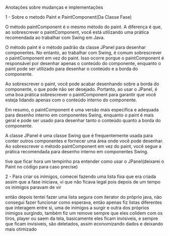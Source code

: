 Anotações sobre mudanças e implementações


1 - Sobre o metodo Paint e PaintComponent(Da Classe Fase)

O método paintComponent é o mesmo método do paint. A diferença é que, ao sobrescrever o paintComponent, você está utilizando uma prática recomendada ao trabalhar com Swing em Java.

O método paint é o método padrão da classe JPanel para desenhar componentes. No entanto, ao trabalhar com Swing, é comum sobrescrever o paintComponent em vez do paint. Isso ocorre porque o paintComponent é responsável por desenhar apenas o conteúdo do componente, enquanto o paint pode ser utilizado para desenhar o conteúdo e a borda do componente.

Ao sobrescrever o paint, você pode acabar desenhando sobre a borda do componente, o que pode não ser desejado. Portanto, ao usar o JPanel, é uma boa prática sobrescrever o paintComponent para garantir que você esteja lidando apenas com o conteúdo interno do componente.

Em resumo, o paintComponent é uma versão mais específica e adequada para desenho interno em componentes Swing, enquanto o paint é mais geral e pode ser usado para desenhar tanto o conteúdo quanto a borda do componente.

A classe JPanel é uma classe Swing que é frequentemente usada para conter outros componentes e fornecer uma área onde você pode desenhar. Ao sobrescrever o método paintComponent em vez do paint, você segue a prática recomendada para desenho interno em componentes Swing.

tive que ficar hora um tempinho pra entender como usar o JPanel(deixarei o Paint no código para caso precise)



2 - Para criar os inimigos, comecei fazendo uma lista fixa que era criada assim que a fase iniciava, vi que não ficava legal pois depois de um tempo os inimigos paravam de vir

então depois tentei fazer uma lista segura com iterator do próprio java, não consegui fazer funcionar como esperava, então apenas fiz listas diferentes que interagem entre si, uma de inimigos a surgir e outra dos próprios inimigos surgindo, também fiz um remove sempre que eles colidem com os tiros, player ou saem da tela, basicamente eles ficam invisiveis, e sempre que ficam invisiveis, são deletados, assim economizando dados e deixando mais otimizado
